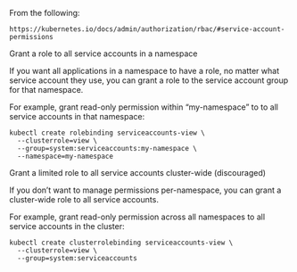 From the following:

	https://kubernetes.io/docs/admin/authorization/rbac/#service-account-permissions

Grant a role to all service accounts in a namespace

If you want all applications in a namespace to have a role, no matter what service account they use, you can grant a role to the service account group for that namespace.

For example, grant read-only permission within “my-namespace” to to all service accounts in that namespace:
```
kubectl create rolebinding serviceaccounts-view \
  --clusterrole=view \
  --group=system:serviceaccounts:my-namespace \
  --namespace=my-namespace
```

Grant a limited role to all service accounts cluster-wide (discouraged)

If you don’t want to manage permissions per-namespace, you can grant a cluster-wide role to all service accounts.

For example, grant read-only permission across all namespaces to all service accounts in the cluster:
```
kubectl create clusterrolebinding serviceaccounts-view \
  --clusterrole=view \
  --group=system:serviceaccounts
```
